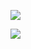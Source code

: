 <a href="https://goo.su/qvM9"><img src="https://github-production-user-asset-6210df.s3.amazonaws.com/160109899/313432258-d199149a-9e03-4f84-9f11-c1e40614a857.jpg?X-Amz-Algorithm=AWS4-HMAC-SHA256&X-Amz-Credential=AKIAVCODYLSA53PQK4ZA%2F20240316%2Fus-east-1%2Fs3%2Faws4_request&X-Amz-Date=20240316T214134Z&X-Amz-Expires=300&X-Amz-Signature=ee59bd7425f87f50c51e1edb140dae49af509c2e6137eb3abcc59e3305ef925c&X-Amz-SignedHeaders=host&actor_id=160109899&key_id=0&repo_id=758089155" /></a>

<img src="https://github-production-user-asset-6210df.s3.amazonaws.com/160109899/313432277-f5c02824-d91b-4c71-a458-b73e199cc37c.jpg?X-Amz-Algorithm=AWS4-HMAC-SHA256&X-Amz-Credential=AKIAVCODYLSA53PQK4ZA%2F20240316%2Fus-east-1%2Fs3%2Faws4_request&X-Amz-Date=20240316T214151Z&X-Amz-Expires=300&X-Amz-Signature=282b5a190d7dc8443930896e68a0d623642b34dbbd0b3f3da165c6a7d20cf84c&X-Amz-SignedHeaders=host&actor_id=160109899&key_id=0&repo_id=758089155" />

